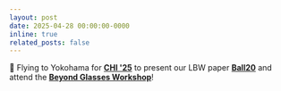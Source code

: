 ```yaml
---
layout: post
date: 2025-04-28 00:00:00-0000
inline: true
related_posts: false
---
```


🛫 Flying to Yokohama for **[CHI '25](https://chi2025.acm.org/)** to present our LBW paper **[Ball20](https://doi.org/10.1145/3706599.3719967)** and attend the **[Beyond Glasses Workshop](https://sites.google.com/view/xr-phy-2025)**!
